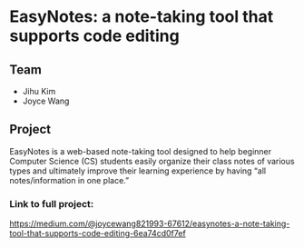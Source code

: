 # EasyNotes: a note-taking tool that supports code editing
## Team
* Jihu Kim
* Joyce Wang

## Project
EasyNotes is a web-based note-taking tool designed to help beginner Computer Science (CS) students easily organize their class notes of various types and ultimately improve their learning experience by having “all notes/information in one place.”

### Link to full project:
https://medium.com/@joycewang821993-67612/easynotes-a-note-taking-tool-that-supports-code-editing-6ea74cd0f7ef
